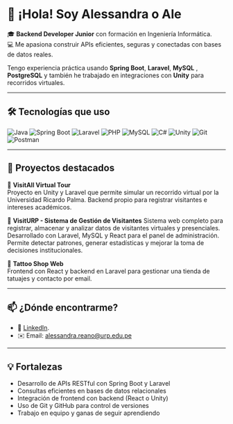 # 👋 ¡Hola! Soy Alessandra o Ale
🎓 **Backend Developer Junior** con formación en Ingeniería Informática.  
💻 Me apasiona construir APIs eficientes, seguras y conectadas con bases de datos reales.

Tengo experiencia práctica usando **Spring Boot**, **Laravel**, **MySQL** , **PostgreSQL** y también he trabajado en integraciones con **Unity** para recorridos virtuales.

---

## 🛠️ Tecnologías que uso

![Java](https://img.shields.io/badge/-Java-007396?logo=java&logoColor=white)
![Spring Boot](https://img.shields.io/badge/-Spring%20Boot-6DB33F?logo=spring-boot&logoColor=white)
![Laravel](https://img.shields.io/badge/-Laravel-FF2D20?logo=laravel&logoColor=white)
![PHP](https://img.shields.io/badge/-PHP-777BB4?logo=php&logoColor=white)
![MySQL](https://img.shields.io/badge/-MySQL-4479A1?logo=mysql&logoColor=white)
![C#](https://img.shields.io/badge/-C%23-239120?logo=c-sharp&logoColor=white)
![Unity](https://img.shields.io/badge/-Unity-000000?logo=unity&logoColor=white)
![Git](https://img.shields.io/badge/-Git-F05032?logo=git&logoColor=white)
![Postman](https://img.shields.io/badge/-Postman-FF6C37?logo=postman&logoColor=white)

---

## 💼 Proyectos destacados

🔹 **VisitAll Virtual Tour**  
Proyecto en Unity y Laravel que permite simular un recorrido virtual por la Universidad Ricardo Palma. Backend propio para registrar visitantes e intereses académicos.

🔹 **VisitURP - Sistema de Gestión de Visitantes**
Sistema web completo para registrar, almacenar y analizar datos de visitantes virtuales y presenciales.
Desarrollado con Laravel, MySQL y React para el panel de administración.
Permite detectar patrones, generar estadísticas y mejorar la toma de decisiones institucionales.

🔹 **Tattoo Shop Web**  
Frontend con React y backend en Laravel para gestionar una tienda de tatuajes y contacto por email.

---

## 📫 ¿Dónde encontrarme?

- 🔗 [LinkedIn]([https://linkedin.com/in/alessandra-miluska-reano-olaya-9b5371288]).
- ✉️ Email: alessandra.reano@urp.edu.pe

---

## 💡 Fortalezas
- Desarrollo de APIs RESTful con Spring Boot y Laravel
- Consultas eficientes en bases de datos relacionales
- Integración de frontend con backend (React o Unity)
- Uso de Git y GitHub para control de versiones
- Trabajo en equipo y ganas de seguir aprendiendo

